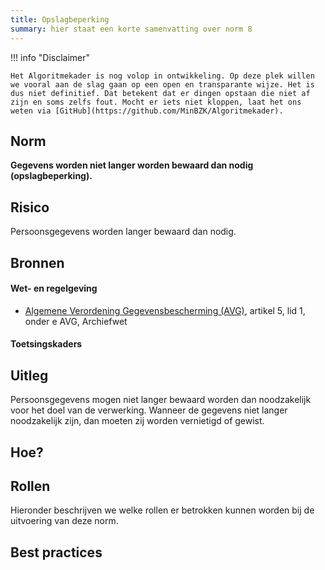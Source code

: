 ```yaml
---
title: Opslagbeperking
summary: hier staat een korte samenvatting over norm 8
---
```


!!! info "Disclaimer"

    Het Algoritmekader is nog volop in ontwikkeling. Op deze plek willen we vooral aan de slag gaan op een open en transparante wijze. Het is dus niet definitief. Dat betekent dat er dingen opstaan die niet af zijn en soms zelfs fout. Mocht er iets niet kloppen, laat het ons weten via [GitHub](https://github.com/MinBZK/Algoritmekader).


## Norm
**Gegevens worden niet langer worden bewaard dan nodig (opslagbeperking).**

## Risico
Persoonsgegevens worden langer bewaard dan nodig. 

## Bronnen

#### Wet- en regelgeving

- [Algemene Verordening Gegevensbescherming (AVG)](https://eur-lex.europa.eu/legal-content/NL/TXT/HTML/?uri=CELEX:32016R0679&qid=1685451198313), artikel 5, lid 1, onder e AVG, Archiefwet

#### Toetsingskaders


## Uitleg
Persoonsgegevens mogen niet langer bewaard worden dan noodzakelijk voor het doel van de verwerking. 
Wanneer de gegevens niet langer noodzakelijk zijn, dan moeten zij worden vernietigd of gewist.

## Hoe?

## Rollen
Hieronder beschrijven we welke rollen er betrokken kunnen worden bij de uitvoering van deze norm. 

## Best practices
